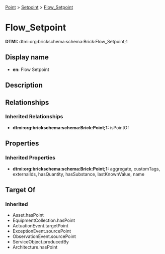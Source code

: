 [Point](../../Point.md) > [Setpoint](../Setpoint.md) > [Flow_Setpoint](.)
# Flow_Setpoint
**DTMI:** dtmi:org:brickschema:schema:Brick:Flow_Setpoint;1
## Display name
- **en:** Flow Setpoint
## Description
## Relationships
### Inherited Relationships
* **dtmi:org:brickschema:schema:Brick:Point;1:** isPointOf
## Properties
### Inherited Properties
* **dtmi:org:brickschema:schema:Brick:Point;1:** aggregate, customTags, externalIds, hasQuantity, hasSubstance, lastKnownValue, name
## Target Of
### Inherited
* Asset.hasPoint
* EquipmentCollection.hasPoint
* ActuationEvent.targetPoint
* ExceptionEvent.sourcePoint
* ObservationEvent.sourcePoint
* ServiceObject.producedBy
* Architecture.hasPoint
